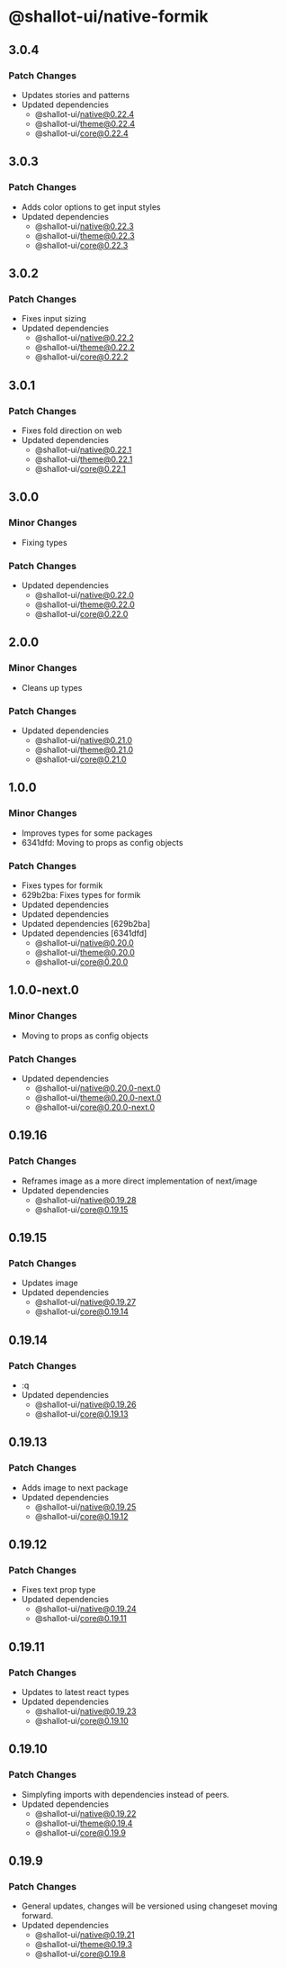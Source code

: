 # @shallot-ui/native-formik

## 3.0.4

### Patch Changes

- Updates stories and patterns
- Updated dependencies
  - @shallot-ui/native@0.22.4
  - @shallot-ui/theme@0.22.4
  - @shallot-ui/core@0.22.4

## 3.0.3

### Patch Changes

- Adds color options to get input styles
- Updated dependencies
  - @shallot-ui/native@0.22.3
  - @shallot-ui/theme@0.22.3
  - @shallot-ui/core@0.22.3

## 3.0.2

### Patch Changes

- Fixes input sizing
- Updated dependencies
  - @shallot-ui/native@0.22.2
  - @shallot-ui/theme@0.22.2
  - @shallot-ui/core@0.22.2

## 3.0.1

### Patch Changes

- Fixes fold direction on web
- Updated dependencies
  - @shallot-ui/native@0.22.1
  - @shallot-ui/theme@0.22.1
  - @shallot-ui/core@0.22.1

## 3.0.0

### Minor Changes

- Fixing types

### Patch Changes

- Updated dependencies
  - @shallot-ui/native@0.22.0
  - @shallot-ui/theme@0.22.0
  - @shallot-ui/core@0.22.0

## 2.0.0

### Minor Changes

- Cleans up types

### Patch Changes

- Updated dependencies
  - @shallot-ui/native@0.21.0
  - @shallot-ui/theme@0.21.0
  - @shallot-ui/core@0.21.0

## 1.0.0

### Minor Changes

- Improves types for some packages
- 6341dfd: Moving to props as config objects

### Patch Changes

- Fixes types for formik
- 629b2ba: Fixes types for formik
- Updated dependencies
- Updated dependencies
- Updated dependencies [629b2ba]
- Updated dependencies [6341dfd]
  - @shallot-ui/native@0.20.0
  - @shallot-ui/theme@0.20.0
  - @shallot-ui/core@0.20.0

## 1.0.0-next.0

### Minor Changes

- Moving to props as config objects

### Patch Changes

- Updated dependencies
  - @shallot-ui/native@0.20.0-next.0
  - @shallot-ui/theme@0.20.0-next.0
  - @shallot-ui/core@0.20.0-next.0

## 0.19.16

### Patch Changes

- Reframes image as a more direct implementation of next/image
- Updated dependencies
  - @shallot-ui/native@0.19.28
  - @shallot-ui/core@0.19.15

## 0.19.15

### Patch Changes

- Updates image
- Updated dependencies
  - @shallot-ui/native@0.19.27
  - @shallot-ui/core@0.19.14

## 0.19.14

### Patch Changes

- :q
- Updated dependencies
  - @shallot-ui/native@0.19.26
  - @shallot-ui/core@0.19.13

## 0.19.13

### Patch Changes

- Adds image to next package
- Updated dependencies
  - @shallot-ui/native@0.19.25
  - @shallot-ui/core@0.19.12

## 0.19.12

### Patch Changes

- Fixes text prop type
- Updated dependencies
  - @shallot-ui/native@0.19.24
  - @shallot-ui/core@0.19.11

## 0.19.11

### Patch Changes

- Updates to latest react types
- Updated dependencies
  - @shallot-ui/native@0.19.23
  - @shallot-ui/core@0.19.10

## 0.19.10

### Patch Changes

- Simplyfing imports with dependencies instead of peers.
- Updated dependencies
  - @shallot-ui/native@0.19.22
  - @shallot-ui/theme@0.19.4
  - @shallot-ui/core@0.19.9

## 0.19.9

### Patch Changes

- General updates, changes will be versioned using changeset moving forward.
- Updated dependencies
  - @shallot-ui/native@0.19.21
  - @shallot-ui/theme@0.19.3
  - @shallot-ui/core@0.19.8
